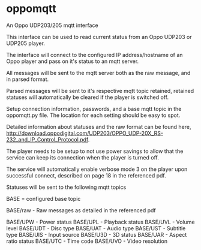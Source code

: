 # oppomqtt
An Oppo UDP203/205 mqtt interface

This interface can be used to read current status from an Oppo UDP203 or UDP205 player.

The interface will connect to the configured IP address/hostname of an Oppo player and pass on it's status to an mqtt server.

All messages will be sent to the mqtt server both as the raw message, and in parsed format.

Parsed messages will be sent to it's respective mqtt topic retained, retained statuses will automatically be cleared if the player is switched off.

Setup connection information, passwords, and a base mqtt topic in the oppomqtt.py file. The location for each setting should be easy to spot.

Detailed information about statuses and the raw format can be found here, http://download.oppodigital.com/UDP203/OPPO_UDP-20X_RS-232_and_IP_Control_Protocol.pdf.

The player needs to be setup to not use power savings to allow that the service can keep its connection when the player is turned off.

The service will automatically enable verbose mode 3 on the player upon successful connect, described on page 18 in the referenced pdf.

Statuses will be sent to the following mqtt topics

BASE = configured base topic

BASE/raw - Raw messages as detailed in the referenced pdf

BASE/UPW - Power status
BASE/UPL - Playback status
BASE/UVL - Volume level
BASE/UDT - Disc type
BASE/UAT - Audio type
BASE/UST - Subtitle type
BASE/UIS - Input source
BASE/U3D - 3D status
BASE/UAR - Aspect ratio status
BASE/UTC - Time code
BASE/UVO - Video resolution
